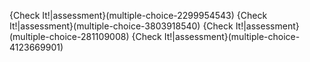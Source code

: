 {Check It!|assessment}(multiple-choice-2299954543)
{Check It!|assessment}(multiple-choice-3803918540)
{Check It!|assessment}(multiple-choice-281109008)
{Check It!|assessment}(multiple-choice-4123669901)
